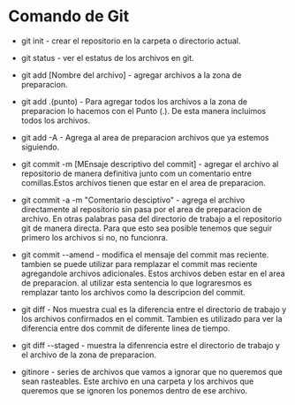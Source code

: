 # Comando de Git 

* git init - crear el repositorio en la carpeta o directorio actual.

* git status - ver el estatus de los archivos en git.

* git add [Nombre del archivo] - agregar archivos a la zona de preparacion.

* git add .(punto) - Para agregar todos los archivos a la zona de preparacion lo hacemos con el Punto (.). De esta manera incluimos todos los archivos.

* git add -A - Agrega al area de preparacion archivos que ya estemos siguiendo.

* git commit -m [MEnsaje descriptivo del commit] - agregar el archivo al repositorio de manera definitiva junto com un comentario entre comillas.Estos archivos tienen que estar en el area de preparacion.

* git commit -a -m "Comentario desciptivo" - agrega el archivo directamente al repositorio sin pasa por el area de preparacion de archivo. En otras palabras pasa del directorio de trabajo a el repositorio git de manera directa. Para que esto sea posible tenemos que seguir primero los archivos si no, no funcionra.

* git commit --amend - modifica el mensaje del commit mas reciente. tambien se puede utilizar para remplazar el commit mas reciente agregandole archivos adicionales. Estos archivos deben estar en el area de preparacion. al utilizar esta sentencia lo que lograresmos es remplazar tanto los archivos como la descripcion del commit.

* git diff - Nos muestra cual es la diferencia entre el directorio de trabajo y los archivos confirmados en el commit. Tambien es utilizado para ver la diferencia entre dos commit de diferente linea de tiempo.

* git diff --staged - muestra la difenrencia estre el directorio de trabajo y el archivo de la zona de preparacion.

* gitinore - series de archivos que vamos a ignorar que no queremos que sean rasteables. Este archivo en una carpeta y los archivos que queremos que se  ignoren los ponemos dentro de ese archivo.